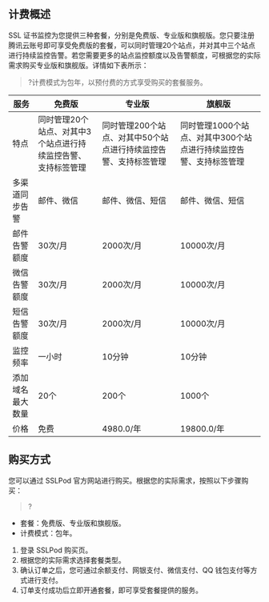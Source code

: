 ## 计费概述
SSL 证书监控为您提供三种套餐，分别是免费版、专业版和旗舰版。您只要注册腾讯云账号即可享受免费版的套餐，可以同时管理20个站点，并对其中三个站点进行持续监控告警。若您需要更多的站点监控额度以及告警额度，可根据您的实际需求购买专业版和旗舰版。详情如下表所示：
>?计费模式为包年，以预付费的方式享受购买的套餐服务。

|服务|免费版|专业版|旗舰版|
|---|---|---|---|
|特点|同时管理20个站点、对其中3个站点进行持续监控告警、支持标签管理|同时管理200个站点、对其中50个站点进行持续监控告警、支持标签管理|同时管理1000个站点、对其中300个站点进行持续监控告警、支持标签管理|
|多渠道同步告警|邮件、微信|邮件、微信、短信|邮件、微信、短信|
| 邮件告警额度|30次/月|2000次/月|10000次/月|
|微信告警额度|30次/月|2000次/月|10000次/月|
|短信告警额度|30次/月|2000次/月|10000次/月|
|监控频率|一小时|10分钟|10分钟|
|添加域名最大数量|20个|200个|1000个|
|价格|免费|4980.0/年|19800.0/年|

## 购买方式
您可以通过 SSLPod 官方网站进行购买。根据您的实际需求，按照以下步骤购买：
>?
 - 套餐：免费版、专业版和旗舰版。
 - 计费模式：包年。
 
1. 登录 SSLPod 购买页。
2. 根据您的实际需求选择套餐类型。
3. 确认订单之后，您可通过余额支付、网银支付、微信支付、QQ 钱包支付等方式进行支付。
4. 订单支付成功后立即开通套餐，即可享受套餐提供的服务。


